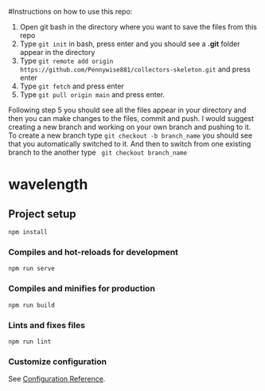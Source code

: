 #Instructions on how to use this repo:

1. Open git bash in the directory where you want to save the files from this repo
2. Type ``` git init ``` in bash, press enter and you should see a **.git** folder appear in the directory
3. Type ``` git remote add origin https://github.com/Pennywise881/collectors-skeleton.git ``` and press enter
4. Type ``` git fetch ``` and press enter
5. Type ``` git pull origin main ``` and press enter.

Following step 5 you should see all the files appear in your directory and then you can make changes to the files, commit and push. I would suggest creating a new branch and working on
your own branch and pushing to it. To create a new branch type ``` git checkout -b branch_name ``` you should see that you automatically switched to it. And then to switch from one existing branch to the another type ``` git checkout branch_name```


# wavelength

## Project setup
```
npm install
```

### Compiles and hot-reloads for development
```
npm run serve
```

### Compiles and minifies for production
```
npm run build
```

### Lints and fixes files
```
npm run lint
```

### Customize configuration
See [Configuration Reference](https://cli.vuejs.org/config/).
